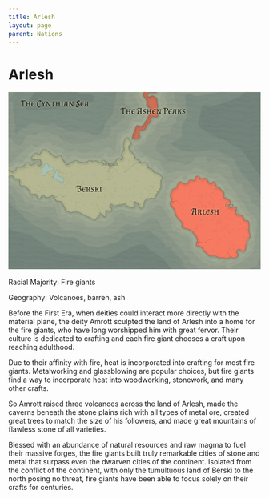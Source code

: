 ```yaml
---
title: Arlesh
layout: page
parent: Nations
---
```


# Arlesh

![NationMap](../images/nations/Arlesh.png)

Racial Majority: Fire giants

Geography: Volcanoes, barren, ash

Before the First Era, when deities could interact more directly with the material plane, the deity Amrott sculpted the land of Arlesh into a home for the fire giants, who have long worshipped him with great fervor. Their culture is dedicated to crafting and each fire giant chooses a craft upon reaching adulthood.

Due to their affinity with fire, heat is incorporated into crafting for most fire giants. Metalworking and glassblowing are popular choices, but fire giants find a way to incorporate heat into woodworking, stonework, and many other crafts.

So Amrott raised three volcanoes across the land of Arlesh, made the caverns beneath the stone plains rich with all types of metal ore, created great trees to match the size of his followers, and made great mountains of flawless stone of all varieties.

Blessed with an abundance of natural resources and raw magma to fuel their massive forges, the fire giants built truly remarkable cities of stone and metal that surpass even the dwarven cities of the continent. Isolated from the conflict of the continent, with only the tumultuous land of Berski to the north posing no threat, fire giants have been able to focus solely on their crafts for centuries.
